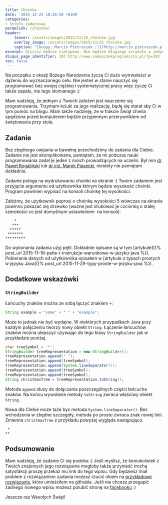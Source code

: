 ```yaml
---
title: Choinka
date: '2015-12-25 10:28:50 +0100'
categories:
- Strefa zadaniowa
permalink: /choinka/
header:
    teaser: /assets/images/2015/12/25_choinka.jpg
    overlay_image: /assets/images/2015/12/25_choinka.jpg
    caption: "[&copy; Marcin Pietraszek ;)](http://marcin.pietraszek.pl)"
excerpt: Dzisiaj będzie nietypowo. Nie będzie długiego artykułu a jedynie życzenia i zadanie dla Ciebie. Przemycę też trochę informacji o wydajnym łączeniu łańcuchów znaków w języku Java.
disqus_page_identifier: 193 http://www.samouczekprogramisty.pl/?p=193
toc: false
---
```


Na początku z okazji Bożego Narodzenia życzę Ci dużo wytrwałości w dążeniu do wyznaczonego celu. Nie jesteś w stanie nauczyć się programować bez swojej ciężkiej i systematycznej pracy więc życzę Ci także zapału, nie tego słomianego :)

Mam nadzieję, że jednym z Twoich założeń jest nauczenie się programowania. Trzymam kciuki za jego realizację, będę się starał aby Ci w tym pomóc na blogu. Mam także nadzieję, że w trakcie Świąt chwila spędzona przed komputerem będzie przyjemnym przerywnikiem od świętowania przy stole.

## Zadanie
  
Bez zbędnego owijania w bawełnę przechodzimy do zadania dla Ciebie. Zadanie nie jest skomplikowane, pamiętam, że mi podczas nauki programowania zadał je jeden z moich prowadzących na uczelni. Był nim [dr Paweł Rogaliński](http://pawel.rogalinski.staff.iiar.pwr.wroc.pl) lub [dr inż. Marek Piasecki](http://marek.piasecki.staff.iiar.pwr.wroc.pl), niestety nie pamiętam dokładnie.

Zadanie polega na wydrukowaniu choinki na ekranie :) Twoim zadaniem jest przyjęcie argumentu od użytkownika którym będzie wysokość choinki. Program powinien wypisać na konsoli choinkę tej wysokości.

Załóżmy, że użytkownik poprosi o choinkę wysokości 5 wówczas na ekranie powinno pokazać się drzewko (ważne jest drukować je czcionką o stałej szerokości co jest domyślnym ustawieniem&nbsp; na konsoli):


        *
       ***
      *****
     *******
    *********
  
Do wykonania zadania użyj pętli. Dokładnie opisane są w tym [artykule]({% post_url 2015-11-18-petle-i-instrukcje-warunkowe-w-jezyku-java %}). Pobieranie danych od użytkownika opisałem w [artykule o typach prostych w języku Java]({% post_url 2015-11-29-typy-proste-w-jezyku-java %}).

## Dodatkowe wskazówki

### `StringBuilder`
  
Łańcuchy znaków można ze sobą łączyć znakiem `+`:

```java
String example = "some" + " " + "example";
```
  
Może to jednak nie być wydajne. W niektórych przypadkach Java przy każdym połączeniu tworzy nowy obiekt `String`. Łączenie łańcuchów znaków można ulepszyć używając do tego klasy `StringBuilder` jak w przykładzie poniżej.

```java
char treeSymbol = '*';
StringBuilder treeRepresentation = new StringBuilder();
treeRepresentation.append(" ");
treeRepresentation.append(treeSymbol);
treeRepresentation.append(System.lineSeparator());
treeRepresentation.append(treeSymbol);
treeRepresentation.append(treeSymbol);
String christmasTree = treeRepresentation.toString();
```
  
Metoda `append` służy do dołączania poszczególnych części łańcucha znaków. Na końcu wywołanie metody `toString` zwraca właściwy obiekt `String`.

Nowa dla Ciebie może taże być metoda `System.lineSeparator()`. Bez wchodzenia w zbędne szczegóły, metoda po prostu zwraca znak nowej linii. Zmienna `christmasTree` z przykładu powyżej wygląda następująco.

     *
    **

## Podsumowanie
  
Mam nadzieję, że zadanie Ci się podoba :) Jeśli myślisz, że komukolwiek z Twoich znajomych jego rozwiązanie mogłoby także przynieść trochę satysfakcji proszę przekaż mu link do tego wpisu. Gdy będziesz miał problem z rozwiązaniem zadania możesz rzucić okiem na [przykładowe rozwiązanie](https://github.com/SamouczekProgramisty/StrefaZadaniowaSamouka/tree/master/02_christmas_tree/src/main/java/pl/samouczekprogramisty/szs/ChristmasTree.java), które umieściłem na githubie. Jeśli nie chcesz przegapić żadnego nowego wpisu możesz polubić stronę na [facebooku](https://facebook.com/SamouczekProgramisty) :)

Jeszcze raz Wesołych Świąt!
